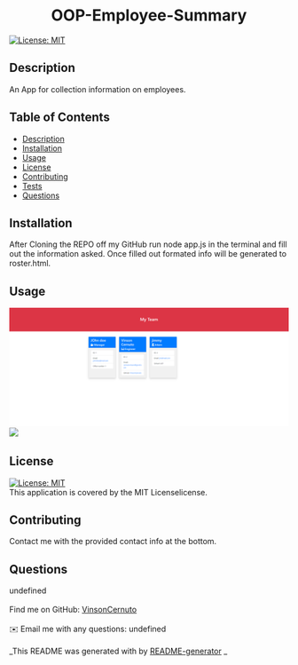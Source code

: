   <h1 align="center">OOP-Employee-Summary</h1>
    
  [![License: MIT](https://img.shields.io/badge/License-MIT-yellow.svg)](https://opensource.org/licenses/MIT)<br />
  
  ## Description
   An App for collection information on employees.
  
   ## Table of Contents
  - [Description](#description)
  - [Installation](#installation)
  - [Usage](#usage)
  - [License](#license)
  - [Contributing](#contributing)
  - [Tests](#tests)
  - [Questions](#questions)
  
  ## Installation
  After Cloning the REPO off my GitHub run node app.js in the terminal and fill out the information asked. Once filled out formated info will be generated to roster.html.
  
  ## Usage
  <img src="assets\Screen_capture1.PNG">

  <img src="assets\Gif.gif">
  
  ## License
  [![License: MIT](https://img.shields.io/badge/License-MIT-yellow.svg)](https://opensource.org/licenses/MIT)<br />
  This application is covered by the MIT Licenselicense. 
  
  ## Contributing
  Contact me with the provided contact info at the bottom.
 
  ## Questions
  undefined<br />
  <br />
  Find me on GitHub: [VinsonCernuto](https://github.com/VinsonCernuto)<br />
  <br />
  ✉️ Email me with any questions: undefined<br /><br />
  _This README was generated with by [README-generator](https://github.com/VinsonCernuto/Good-ReadME) _
